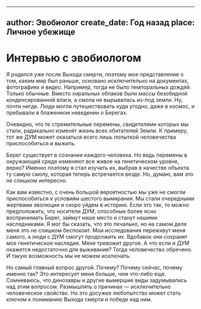 
---
author: Эвобиолог
create_date: Год назад
place: Личное убежище
---

# Интервью с эвобиологом


Я родился уже после Выхода смерти, поэтому мое представление о том, каким мир был раньше, основано исключительно на документах, фотографиях и видео. Например, тогда не было темпоральных дождей. Только обычные. Вместо хиральных облаков были массы безобидной конденсированной влаги, а смола не вырывалась из-под земли. Ну, почти нигде. Люди могли путешествовать куда угодно, даже в космос, и пребывали в блаженном неведении о Берегах.


Очевидно, что те стремительные перемены, свидетелями которых мы стали, радикально изменят жизнь всех обитателей Земли. К примеру, тот же ДУМ может оказаться всего лишь попыткой человечества приспособиться и выжить.


Берег существует в сознании каждого человека. Но ведь перемены в окружающей среде изменяют все живое на генетическом уровне, верно? Именно поэтому я стал изучать их, выбрав в качестве объекта ту самую смолу, которая теперь встречается везде. Но, думаю, вам это не слишком интересно.


Как вам известно, с очень большой вероятностью мы уже не смогли приспособиться к условиям шестого вымирания. Мы стали очередными жертвами эволюции и скоро уйдем в историю. Если это так, то можно предположить, что носители ДУМ, способные более ясно воспринимать Берег, займут наше место и станут нашими наследниками. Я мог бы сказать, что это печально, но на самом деле меня это не слишком беспокоит. Мои исследования переживут меня самого, а люди с ДУМ смогут продолжить их. Вдобавок они сохранят мое генетическое наследие. Меня тревожит другое. А что если и ДУМ окажется недостаточно для выживания? Тогда человечество обречено. И такую возможность мы не можем исключать.


Но самый главный вопрос другой. Почему? Почему сейчас, почему именно так? Это интересует меня больше, чем что-либо еще. Сомневаюсь, что динозавры и другие вымершие виды задумывались над этим вопросом. Размышлять о причинах — исключительно человеческое свойство. Но это досужее любопытство может стать ключом к пониманию Выхода смерти и победе над ним.




